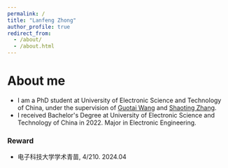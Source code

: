 ```yaml
---
permalink: /
title: "Lanfeng Zhong"
author_profile: true
redirect_from: 
  - /about/
  - /about.html
---
```


About me
======
* I am a PhD student at University of Electronic Science and Technology of China, under the supervision of [Guotai Wang](https://scholar.google.com/citations?user=Z2sFN4EAAAAJ&hl=en&oi=ao) and [Shaoting Zhang](https://scholar.google.com/citations?user=oiBMWK4AAAAJ&hl=en).
* I received Bachelor's Degree at University of Electronic Science and Technology of China in 2022. Major in Electronic Engineering.

### Reward
- 电子科技大学学术青苗, 4/210. 2024.04
